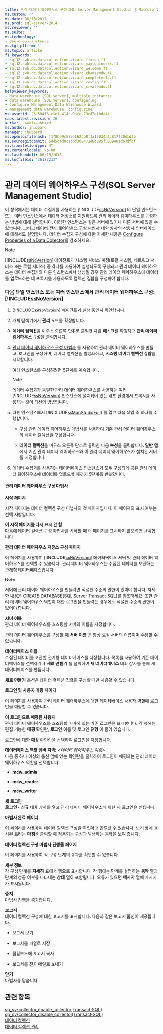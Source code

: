 ```yaml
---
title: 관리 데이터 웨어하우스 구성(SQL Server Management Studio) | Microsoft 문서
ms.custom: ''
ms.date: 06/13/2017
ms.prod: sql-server-2014
ms.reviewer: ''
ms.suite: ''
ms.technology:
- dbe-cross-instance
ms.tgt_pltfrm: ''
ms.topic: article
f1_keywords:
- sql12.swb.dc.datacollection.wizard_finish.f1
- sql12.swb.dc.datacollection.wizard_maploginuser.f1
- sql12.swb.dc.datacollection.wizard_welcome.f1
- sql12.swb.dc.datacollection.wizard_choosemdw.f1
- sql12.swb.dc.datacollection.wizard_completecfg.f1
- sql12.swb.dc.datacollection.wizard_config.f1
- sql12.swb.dc.datacollection.wizard_createmdw.f1
helpviewer_keywords:
- data warehouse [SQL Server], multiple instances
- data warehouse [SQL Server], configuring
- Configure Management Data Warehouse Wizard
- management data warehouse, configuring
ms.assetid: 23a584f3-c5e1-414c-9afe-73cd7efbda4b
caps.latest.revision: 26
author: JennieHubbard
ms.author: jhubbard
manager: jhubbard
ms.openlocfilehash: f178be9c57ce162cb8f3a15034a5c817f30d1dfb
ms.sourcegitcommit: 5dd5cad0c1bbd308471d6c885f516948ad67dfcf
ms.translationtype: MT
ms.contentlocale: ko-KR
ms.lasthandoff: 06/19/2018
ms.locfileid: "36187213"
---
```

# <a name="configure-the-management-data-warehouse-sql-server-management-studio"></a>관리 데이터 웨어하우스 구성(SQL Server Management Studio)
  이 항목에서는 데이터 수집기를 사용하는 [!INCLUDE[ssNoVersion](../../includes/ssnoversion-md.md)] 의 단일 인스턴스 또는 여러 인스턴스에서 데이터 저장소를 지원하도록 관리 데이터 웨어하우스를 구성하는 방법에 대해 설명합니다. 이러한 인스턴스는 같은 서버에 있거나 다른 서버에 있을 수 있습니다. 그리고 [데이터 관리 웨어하우스 구성 마법사](#Wizard) 대화 상자의 사용자 인터페이스에 대해서도 설명합니다. 데이터 수집기 구성에 대한 자세한 내용은 [Configure Properties of a Data Collector](configure-properties-of-a-data-collector.md)을 참조하세요.  
  
> [!NOTE]  
>  [!INCLUDE[ssNoVersion](../../includes/ssnoversion-md.md)] 에이전트가 시스템 서비스 계정(로컬 시스템, 네트워크 서비스 또는 로컬 서비스) 중 하나를 사용하여 실행되도록 구성되고 관리 데이터 웨어하우스는 데이터 수집기와 다른 인스턴스에서 생성될 경우 관리 데이터 웨어하우스에 데이터를 업로드하는 데 프록시를 사용하도록 컬렉션 집합을 구성해야 합니다.  
  
### <a name="configure-the-management-data-warehouse-on-a-single-instance-or-multiple-instances-of-includessnoversionincludesssnoversion-mdmd"></a>다음 단일 인스턴스 또는 여러 인스턴스에서 관리 데이터 웨어하우스 구성: [!INCLUDE[ssNoVersion](../../includes/ssnoversion-md.md)]  
  
1.  [!INCLUDE[ssNoVersion](../../includes/ssnoversion-md.md)] 에이전트가 실행 중인지 확인합니다.  
  
2.  개체 탐색기에서 **관리** 노드를 확장합니다.  
  
3.  **데이터 컬렉션**을 마우스 오른쪽 단추로 클릭한 다음 **태스크**를 확장하고 **관리 데이터 웨어하우스 구성**을 클릭합니다.  
  
4.  [관리 데이터 웨어하우스 구성 마법사](#Wizard) 를 사용하여 관리 데이터 웨어하우스를 만들고, 로그인을 구성하며, 데이터 컬렉션을 활성화하고, **시스템 데이터 컬렉션 집합**을 시작합니다.  
  
     여러 인스턴스를 구성하려면 5단계를 계속합니다.  
  
    > [!NOTE]  
    >  데이터 수집기가 동일한 관리 데이터 웨어하우스를 사용하는 여러 [!INCLUDE[ssNoVersion](../../includes/ssnoversion-md.md)] 인스턴스에 설치되어 있는 배포 환경에서 프록시를 사용하는 것이 최선의 방법입니다.  
  
5.  다른 인스턴스에서 [!INCLUDE[ssManStudioFull](../../includes/ssmanstudiofull-md.md)] 를 열고 다음 작업 중 하나를 수행합니다.  
  
    -   구성 관리 데이터 웨어하우스 마법사를 사용하여 기존 관리 데이터 웨어하우스의 데이터 컬렉션을 구성합니다.  
  
    -   **데이터 컬렉션**을 마우스 오른쪽 단추로 클릭한 다음 **속성**을 클릭합니다. **일반** 탭에서 기존 관리 데이터 웨어하우스와 이 관리 데이터 웨어하우스가 설치된 서버를 지정합니다.  
  
6.  데이터 수집기를 사용하는 데이터베이스 인스턴스가 모두 구성되어 공유 관리 데이터 웨어하우스에 데이터를 업로드할 때까지 5단계를 반복합니다.  
  
####  <a name="Wizard"></a> 관리 데이터 웨어하우스 구성 마법사  
 **시작 페이지**  
  
 시작 페이지는 데이터 컬렉션 구성 마법사의 첫 페이지입니다. 이 페이지의 표시 여부는 선택 사항입니다.  
  
 **이 시작 페이지를 다시 표시 안 함**  
 다음에 데이터 컬렉션 구성 마법사를 시작할 때 이 페이지를 표시하지 않으려면 선택합니다.  
  
 **관리 데이터 웨어하우스 저장소 구성 페이지**  
  
 이 페이지를 사용하여 [!INCLUDE[ssNoVersion](../../includes/ssnoversion-md.md)] 데이터베이스 서버 및 관리 데이터 웨어하우스를 선택할 수 있습니다. 관리 데이터 웨어하우스는 수집된 데이터를 보관하는 관계형 데이터베이스입니다.  
  
> [!NOTE]  
>  서버에 관리 데이터 웨어하우스를 만들려면 적절한 수준의 권한이 있어야 합니다. 자세한 내용은 [CREATE DATABASE&#40;SQL Server Transact-SQL&#41;](/sql/t-sql/statements/create-database-sql-server-transact-sql)를 참조하세요. 또한 관리 데이터 웨어하우스 역할에 대한 로그인을 만들려는 경우에도 적절한 수준의 권한이 있어야 합니다.  
  
 **서버 이름**  
 관리 데이터 웨어하우스를 호스팅할 서버의 이름을 지정합니다.  
  
 관리 데이터 웨어하우스를 구성할 때 **서버 이름** 은 항상 로컬 서버의 이름이며 수정할 수 없습니다.  
  
 **데이터베이스 이름**  
 수집된 데이터를 보관할 관계형 데이터베이스를 지정합니다. 목록을 사용하여 기존 데이터베이스를 선택하거나 **새로 만들기** 를 클릭하여 **새 데이터베이스** 대화 상자를 통해 새 데이터베이스를 만듭니다.  
  
 **새로 만들기** 옵션은 데이터 컬렉션 집합을 구성할 때만 사용할 수 있습니다.  
  
 **로그인 및 사용자 매핑 페이지**  
  
 이 페이지를 사용하여 관리 데이터 웨어하우스에 대한 데이터베이스 사용자 역할에 로그인을 매핑할 수 있습니다.  
  
 **이 로그인으로 매핑된 사용자**  
 관리 데이터 웨어하우스를 호스팅할 서버에 있는 기존 로그인을 표시합니다. 각 행에는 편집 가능한 **매핑** 확인란, **로그인** 이름 및 로그인 **유형** 이 들어 있습니다.  
  
 로그인에 대한 **매핑** 확인란을 선택하여 로그인을 지정합니다.  
  
 **데이터베이스 역할 멤버 자격:** *\<데이터 웨어하우스 이름>*  
 다음 중 하나 이상의 옵션 옆에 있는 확인란을 클릭하여 로그인이 매핑되는 관리 데이터 웨어하우스 역할을 선택합니다.  
  
-   **mdw_admin**  
  
-   **mdw_reader**  
  
-   **mdw_writer**  
  
 **새 로그인**  
 **로그인 - 신규** 대화 상자를 열고 관리 데이터 웨어하우스에 대한 새 로그인을 만듭니다.  
  
 **마법사 완료 페이지**  
  
 이 페이지를 사용하여 데이터 컬렉션 구성을 확인하고 완료할 수 있습니다. 보기 창에 표시된 트리는 **마침**을 클릭할 때 적용되는 구성과 발생하는 동작을 보여 줍니다.  
  
 **데이터 컬렉션 구성 마법사 진행률 페이지**  
  
 이 페이지를 사용하여 각 구성 단계의 결과를 확인할 수 있습니다.  
  
 **세부 정보**  
 각 구성 단계를 **자세히** 표에서 행으로 표시합니다. 각 행에는 단계를 설명하는 **동작** 열과 단계의 성공 여부를 나타내는 **상태** 열이 포함됩니다. 오류가 있으면 **메시지** 열에 메시지가 표시됩니다.  
  
 **중지**  
 마법사 진행을 중지합니다.  
  
 **보고서**  
 데이터 컬렉션 구성에 대한 보고서를 표시합니다. 다음과 같은 보고서 옵션이 제공됩니다.  
  
-   보고서 보기  
  
-   보고서를 파일로 저장  
  
-   클립보드에 보고서 복사  
  
-   보고서를 전자 메일로 보내기  
  
 **닫기**  
 마법사를 닫습니다.  
  
## <a name="see-also"></a>관련 항목  
 [sp_syscollector_enable_collector&#40;Transact-SQL&#41;](/sql/relational-databases/system-stored-procedures/sp-syscollector-enable-collector-transact-sql)   
 [sp_syscollector_disable_collector&#40;Transact-SQL&#41;](/sql/relational-databases/system-stored-procedures/sp-syscollector-disable-collector-transact-sql)   
 [데이터 컬렉션](data-collection.md)   
 [데이터 컬렉션 관리](manage-data-collection.md)  
  
  
